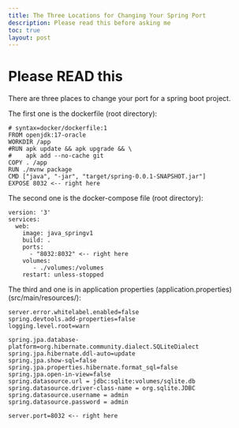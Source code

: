 ```yaml
---
title: The Three Locations for Changing Your Spring Port
description: Please read this before asking me
toc: true
layout: post
---
```


# Please READ this


There are three places to change your port for a spring boot project.

The first one is the dockerfile (root directory):
```
# syntax=docker/dockerfile:1
FROM openjdk:17-oracle
WORKDIR /app
#RUN apk update && apk upgrade && \
#    apk add --no-cache git 
COPY . /app
RUN ./mvnw package
CMD ["java", "-jar", "target/spring-0.0.1-SNAPSHOT.jar"]
EXPOSE 8032 <-- right here

```

The second one is the docker-compose file (root directory):
```
version: '3'
services:
  web:
    image: java_springv1
    build: .
    ports:
      - "8032:8032" <-- right here
    volumes:
       - ./volumes:/volumes
    restart: unless-stopped
```

The third and one is in application properties (application.properties) (src/main/resources/):
```
server.error.whitelabel.enabled=false
spring.devtools.add-properties=false
logging.level.root=warn

spring.jpa.database-platform=org.hibernate.community.dialect.SQLiteDialect
spring.jpa.hibernate.ddl-auto=update
spring.jpa.show-sql=false
spring.jpa.properties.hibernate.format_sql=false
spring.jpa.open-in-view=false
spring.datasource.url = jdbc:sqlite:volumes/sqlite.db
spring.datasource.driver-class-name = org.sqlite.JDBC
spring.datasource.username = admin
spring.datasource.password = admin

server.port=8032 <-- right here


```

